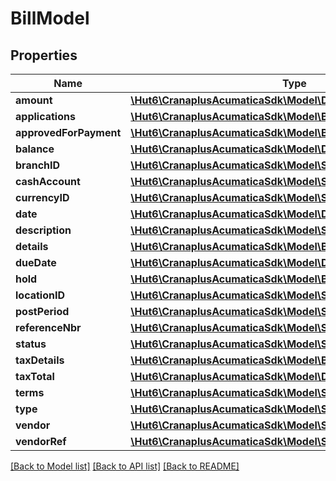 # BillModel

## Properties
Name | Type | Description | Notes
------------ | ------------- | ------------- | -------------
**amount** | [**\Hut6\CranaplusAcumaticaSdk\Model\DecimalValueModel**](DecimalValueModel.md) |  | [optional] 
**applications** | [**\Hut6\CranaplusAcumaticaSdk\Model\BillApplicationDetailModel[]**](BillApplicationDetailModel.md) |  | [optional] 
**approvedForPayment** | [**\Hut6\CranaplusAcumaticaSdk\Model\BooleanValueModel**](BooleanValueModel.md) |  | [optional] 
**balance** | [**\Hut6\CranaplusAcumaticaSdk\Model\DecimalValueModel**](DecimalValueModel.md) |  | [optional] 
**branchID** | [**\Hut6\CranaplusAcumaticaSdk\Model\StringValueModel**](StringValueModel.md) |  | [optional] 
**cashAccount** | [**\Hut6\CranaplusAcumaticaSdk\Model\StringValueModel**](StringValueModel.md) |  | [optional] 
**currencyID** | [**\Hut6\CranaplusAcumaticaSdk\Model\StringValueModel**](StringValueModel.md) |  | [optional] 
**date** | [**\Hut6\CranaplusAcumaticaSdk\Model\DateTimeValueModel**](DateTimeValueModel.md) |  | [optional] 
**description** | [**\Hut6\CranaplusAcumaticaSdk\Model\StringValueModel**](StringValueModel.md) |  | [optional] 
**details** | [**\Hut6\CranaplusAcumaticaSdk\Model\BillDetailModel[]**](BillDetailModel.md) |  | [optional] 
**dueDate** | [**\Hut6\CranaplusAcumaticaSdk\Model\DateTimeValueModel**](DateTimeValueModel.md) |  | [optional] 
**hold** | [**\Hut6\CranaplusAcumaticaSdk\Model\BooleanValueModel**](BooleanValueModel.md) |  | [optional] 
**locationID** | [**\Hut6\CranaplusAcumaticaSdk\Model\StringValueModel**](StringValueModel.md) |  | [optional] 
**postPeriod** | [**\Hut6\CranaplusAcumaticaSdk\Model\StringValueModel**](StringValueModel.md) |  | [optional] 
**referenceNbr** | [**\Hut6\CranaplusAcumaticaSdk\Model\StringValueModel**](StringValueModel.md) |  | [optional] 
**status** | [**\Hut6\CranaplusAcumaticaSdk\Model\StringValueModel**](StringValueModel.md) |  | [optional] 
**taxDetails** | [**\Hut6\CranaplusAcumaticaSdk\Model\BillTaxDetailModel[]**](BillTaxDetailModel.md) |  | [optional] 
**taxTotal** | [**\Hut6\CranaplusAcumaticaSdk\Model\DecimalValueModel**](DecimalValueModel.md) |  | [optional] 
**terms** | [**\Hut6\CranaplusAcumaticaSdk\Model\StringValueModel**](StringValueModel.md) |  | [optional] 
**type** | [**\Hut6\CranaplusAcumaticaSdk\Model\StringValueModel**](StringValueModel.md) |  | [optional] 
**vendor** | [**\Hut6\CranaplusAcumaticaSdk\Model\StringValueModel**](StringValueModel.md) |  | [optional] 
**vendorRef** | [**\Hut6\CranaplusAcumaticaSdk\Model\StringValueModel**](StringValueModel.md) |  | [optional] 

[[Back to Model list]](../README.md#documentation-for-models) [[Back to API list]](../README.md#documentation-for-api-endpoints) [[Back to README]](../README.md)


